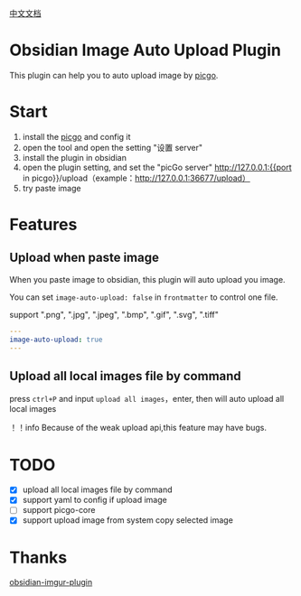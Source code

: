 [中文文档](readme-zh.md)

# Obsidian Image Auto Upload Plugin

This plugin can help you to auto upload image by [picgo](https://github.com/Molunerfinn/PicGo).

# Start

1. install the [picgo](https://github.com/Molunerfinn/PicGo) and config it
2. open the tool and open the setting "设置 server"
3. install the plugin in obsidian
4. open the plugin setting, and set the "picGo server" http://127.0.0.1:{{port in picgo}}/upload（example：http://127.0.0.1:36677/upload）
5. try paste image

# Features

## Upload when paste image

When you paste image to obsidian, this plugin will auto upload you image.

You can set `image-auto-upload: false` in `frontmatter` to control one file.

support ".png", ".jpg", ".jpeg", ".bmp", ".gif", ".svg", ".tiff"

```yaml
---
image-auto-upload: true
---

```

## Upload all local images file by command

press `ctrl+P` and input `upload all images`，enter, then will auto upload all local images

！！info
Because of the weak upload api,this feature may have bugs.

# TODO

- [x] upload all local images file by command
- [x] support yaml to config if upload image
- [ ] support picgo-core
- [x] support upload image from system copy selected image

# Thanks

[obsidian-imgur-plugin](https://github.com/gavvvr/obsidian-imgur-plugin)
